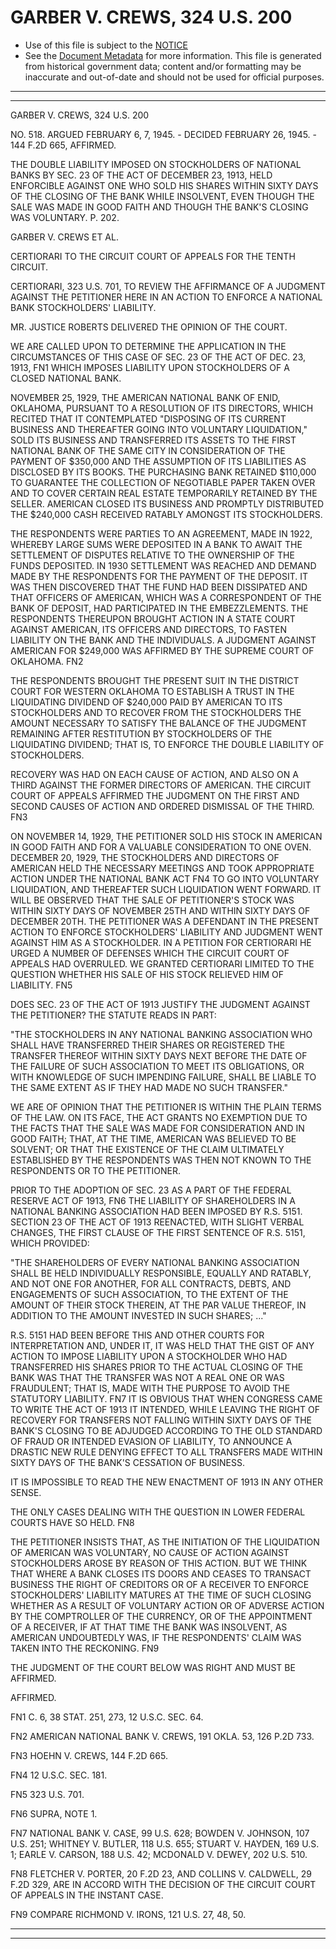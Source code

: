 ---
---

# GARBER V. CREWS, 324 U.S. 200

* Use of this file is subject to the [NOTICE](https://github.com/publicdocs/notice/blob/master/NOTICE)
* See the [Document Metadata](../../../) for more information.
  This file is generated from historical government data; content and/or formatting may be inaccurate and out-of-date and should not be used for official purposes.

----------
----------

GARBER V. CREWS, 324 U.S. 200

NO. 518.  ARGUED FEBRUARY 6, 7, 1945.  - DECIDED FEBRUARY 26, 1945.  - 144 F.2D 665, AFFIRMED.

THE DOUBLE LIABILITY IMPOSED ON STOCKHOLDERS OF NATIONAL BANKS BY SEC. 23 OF THE ACT OF DECEMBER 23, 1913, HELD ENFORCIBLE AGAINST ONE WHO SOLD HIS SHARES WITHIN SIXTY DAYS OF THE CLOSING OF THE BANK WHILE INSOLVENT, EVEN THOUGH THE SALE WAS MADE IN GOOD FAITH AND THOUGH THE BANK'S CLOSING WAS VOLUNTARY.  P. 202.

GARBER V. CREWS ET AL.

CERTIORARI TO THE CIRCUIT COURT OF APPEALS FOR THE TENTH CIRCUIT.

CERTIORARI, 323 U.S. 701, TO REVIEW THE AFFIRMANCE OF A JUDGMENT AGAINST THE PETITIONER HERE IN AN ACTION TO ENFORCE A NATIONAL BANK STOCKHOLDERS' LIABILITY.

MR. JUSTICE ROBERTS DELIVERED THE OPINION OF THE COURT.

WE ARE CALLED UPON TO DETERMINE THE APPLICATION IN THE CIRCUMSTANCES OF THIS CASE OF SEC. 23 OF THE ACT OF DEC. 23, 1913,  FN1  WHICH IMPOSES LIABILITY UPON STOCKHOLDERS OF A CLOSED NATIONAL BANK.

NOVEMBER 25, 1929, THE AMERICAN NATIONAL BANK OF ENID, OKLAHOMA, PURSUANT TO A RESOLUTION OF ITS DIRECTORS, WHICH RECITED THAT IT CONTEMPLATED "DISPOSING OF ITS CURRENT BUSINESS AND THEREAFTER GOING INTO VOLUNTARY LIQUIDATION," SOLD ITS BUSINESS AND TRANSFERRED ITS ASSETS TO THE FIRST NATIONAL BANK OF THE SAME CITY IN CONSIDERATION OF THE PAYMENT OF $350,000 AND THE ASSUMPTION OF ITS LIABILITIES AS DISCLOSED BY ITS BOOKS.  THE PURCHASING BANK RETAINED $110,000 TO GUARANTEE THE COLLECTION OF NEGOTIABLE PAPER TAKEN OVER AND TO COVER CERTAIN REAL ESTATE TEMPORARILY RETAINED BY THE SELLER.  AMERICAN CLOSED ITS BUSINESS AND PROMPTLY DISTRIBUTED THE $240,000 CASH RECEIVED RATABLY AMONGST ITS STOCKHOLDERS.

THE RESPONDENTS WERE PARTIES TO AN AGREEMENT, MADE IN 1922, WHEREBY LARGE SUMS WERE DEPOSITED IN A BANK TO AWAIT THE SETTLEMENT OF DISPUTES RELATIVE TO THE OWNERSHIP OF THE FUNDS DEPOSITED.  IN 1930 SETTLEMENT WAS REACHED AND DEMAND MADE BY THE RESPONDENTS FOR THE PAYMENT OF THE DEPOSIT.  IT WAS THEN DISCOVERED THAT THE FUND HAD BEEN DISSIPATED AND THAT OFFICERS OF AMERICAN, WHICH WAS A CORRESPONDENT OF THE BANK OF DEPOSIT, HAD PARTICIPATED IN THE EMBEZZLEMENTS.  THE RESPONDENTS THEREUPON BROUGHT ACTION IN A STATE COURT AGAINST AMERICAN, ITS OFFICERS AND DIRECTORS, TO FASTEN LIABILITY ON THE BANK AND THE INDIVIDUALS.  A JUDGMENT AGAINST AMERICAN FOR $249,000 WAS AFFIRMED BY THE SUPREME COURT OF OKLAHOMA.  FN2

THE RESPONDENTS BROUGHT THE PRESENT SUIT IN THE DISTRICT COURT FOR WESTERN OKLAHOMA TO ESTABLISH A TRUST IN THE LIQUIDATING DIVIDEND OF $240,000 PAID BY AMERICAN TO ITS STOCKHOLDERS AND TO RECOVER FROM THE STOCKHOLDERS THE AMOUNT NECESSARY TO SATISFY THE BALANCE OF THE JUDGMENT REMAINING AFTER RESTITUTION BY STOCKHOLDERS OF THE LIQUIDATING DIVIDEND; THAT IS, TO ENFORCE THE DOUBLE LIABILITY OF STOCKHOLDERS.

RECOVERY WAS HAD ON EACH CAUSE OF ACTION, AND ALSO ON A THIRD AGAINST THE FORMER DIRECTORS OF AMERICAN.  THE CIRCUIT COURT OF APPEALS AFFIRMED THE JUDGMENT ON THE FIRST AND SECOND CAUSES OF ACTION AND ORDERED DISMISSAL OF THE THIRD.  FN3

ON NOVEMBER 14, 1929, THE PETITIONER SOLD HIS STOCK IN AMERICAN IN GOOD FAITH AND FOR A VALUABLE CONSIDERATION TO ONE OVEN.  DECEMBER 20, 1929, THE STOCKHOLDERS AND DIRECTORS OF AMERICAN HELD THE NECESSARY MEETINGS AND TOOK APPROPRIATE ACTION UNDER THE NATIONAL BANK ACT  FN4 TO GO INTO VOLUNTARY LIQUIDATION, AND THEREAFTER SUCH LIQUIDATION WENT FORWARD.  IT WILL BE OBSERVED THAT THE SALE OF PETITIONER'S STOCK WAS WITHIN SIXTY DAYS OF NOVEMBER 25TH AND WITHIN SIXTY DAYS OF DECEMBER 20TH.  THE PETITIONER WAS A DEFENDANT IN THE PRESENT ACTION TO ENFORCE STOCKHOLDERS' LIABILITY AND JUDGMENT WENT AGAINST HIM AS A STOCKHOLDER.  IN A PETITION FOR CERTIORARI HE URGED A NUMBER OF DEFENSES WHICH THE CIRCUIT COURT OF APPEALS HAD OVERRULED.  WE GRANTED CERTIORARI LIMITED TO THE QUESTION WHETHER HIS SALE OF HIS STOCK RELIEVED HIM OF LIABILITY.  FN5

DOES SEC. 23 OF THE ACT OF 1913 JUSTIFY THE JUDGMENT AGAINST THE PETITIONER?  THE STATUTE READS IN PART:

"THE STOCKHOLDERS IN ANY NATIONAL BANKING ASSOCIATION WHO SHALL HAVE TRANSFERRED THEIR SHARES OR REGISTERED THE TRANSFER THEREOF WITHIN SIXTY DAYS NEXT BEFORE THE DATE OF THE FAILURE OF SUCH ASSOCIATION TO MEET ITS OBLIGATIONS, OR WITH KNOWLEDGE OF SUCH IMPENDING FAILURE, SHALL BE LIABLE TO THE SAME EXTENT AS IF THEY HAD MADE NO SUCH TRANSFER."

WE ARE OF OPINION THAT THE PETITIONER IS WITHIN THE PLAIN TERMS OF THE LAW.  ON ITS FACE, THE ACT GRANTS NO EXEMPTION DUE TO THE FACTS THAT THE SALE WAS MADE FOR CONSIDERATION AND IN GOOD FAITH; THAT, AT THE TIME, AMERICAN WAS BELIEVED TO BE SOLVENT; OR THAT THE EXISTENCE OF THE CLAIM ULTIMATELY ESTABLISHED BY THE RESPONDENTS WAS THEN NOT KNOWN TO THE RESPONDENTS OR TO THE PETITIONER.

PRIOR TO THE ADOPTION OF SEC. 23 AS A PART OF THE FEDERAL RESERVE ACT OF 1913,  FN6  THE LIABILITY OF SHAREHOLDERS IN A NATIONAL BANKING ASSOCIATION HAD BEEN IMPOSED BY R.S. 5151.  SECTION 23 OF THE ACT OF 1913 REENACTED, WITH SLIGHT VERBAL CHANGES, THE FIRST CLAUSE OF THE FIRST SENTENCE OF R.S. 5151, WHICH PROVIDED:

"THE SHAREHOLDERS OF EVERY NATIONAL BANKING ASSOCIATION SHALL BE HELD INDIVIDUALLY RESPONSIBLE, EQUALLY AND RATABLY, AND NOT ONE FOR ANOTHER, FOR ALL CONTRACTS, DEBTS, AND ENGAGEMENTS OF SUCH ASSOCIATION, TO THE EXTENT OF THE AMOUNT OF THEIR STOCK THEREIN, AT THE PAR VALUE THEREOF, IN ADDITION TO THE AMOUNT INVESTED IN SUCH SHARES; ..."

R.S. 5151 HAD BEEN BEFORE THIS AND OTHER COURTS FOR INTERPRETATION AND, UNDER IT, IT WAS HELD THAT THE GIST OF ANY ACTION TO IMPOSE LIABILITY UPON A STOCKHOLDER WHO HAD TRANSFERRED HIS SHARES PRIOR TO THE ACTUAL CLOSING OF THE BANK WAS THAT THE TRANSFER WAS NOT A REAL ONE OR WAS FRAUDULENT; THAT IS, MADE WITH THE PURPOSE TO AVOID THE STATUTORY LIABILITY.  FN7  IT IS OBVIOUS THAT WHEN CONGRESS CAME TO WRITE THE ACT OF 1913 IT INTENDED, WHILE LEAVING THE RIGHT OF RECOVERY FOR TRANSFERS NOT FALLING WITHIN SIXTY DAYS OF THE BANK'S CLOSING TO BE ADJUDGED ACCORDING TO THE OLD STANDARD OF FRAUD OR INTENDED EVASION OF LIABILITY, TO ANNOUNCE A DRASTIC NEW RULE DENYING EFFECT TO ALL TRANSFERS MADE WITHIN SIXTY DAYS OF THE BANK'S CESSATION OF BUSINESS.

IT IS IMPOSSIBLE TO READ THE NEW ENACTMENT OF 1913 IN ANY OTHER SENSE.

THE ONLY CASES DEALING WITH THE QUESTION IN LOWER FEDERAL COURTS HAVE SO HELD.  FN8

THE PETITIONER INSISTS THAT, AS THE INITIATION OF THE LIQUIDATION OF AMERICAN WAS VOLUNTARY, NO CAUSE OF ACTION AGAINST STOCKHOLDERS AROSE BY REASON OF THIS ACTION.  BUT WE THINK THAT WHERE A BANK CLOSES ITS DOORS AND CEASES TO TRANSACT BUSINESS THE RIGHT OF CREDITORS OR OF A RECEIVER TO ENFORCE STOCKHOLDERS' LIABILITY MATURES AT THE TIME OF SUCH CLOSING WHETHER AS A RESULT OF VOLUNTARY ACTION OR OF ADVERSE ACTION BY THE COMPTROLLER OF THE CURRENCY, OR OF THE APPOINTMENT OF A RECEIVER, IF AT THAT TIME THE BANK WAS INSOLVENT, AS AMERICAN UNDOUBTEDLY WAS, IF THE RESPONDENTS' CLAIM WAS TAKEN INTO THE RECKONING.  FN9

THE JUDGMENT OF THE COURT BELOW WAS RIGHT AND MUST BE AFFIRMED.

AFFIRMED.

FN1  C. 6, 38 STAT. 251, 273, 12 U.S.C. SEC. 64.

FN2  AMERICAN NATIONAL BANK V. CREWS, 191 OKLA. 53, 126 P.2D 733.

FN3  HOEHN V. CREWS, 144 F.2D 665.

FN4  12 U.S.C. SEC. 181.

FN5  323 U.S. 701.

FN6  SUPRA, NOTE 1.

FN7  NATIONAL BANK V. CASE, 99 U.S. 628; BOWDEN V. JOHNSON, 107 U.S. 251; WHITNEY V. BUTLER, 118 U.S. 655; STUART V. HAYDEN, 169 U.S. 1; EARLE V. CARSON, 188 U.S. 42; MCDONALD V. DEWEY, 202 U.S. 510.

FN8  FLETCHER V. PORTER, 20 F.2D 23, AND COLLINS V. CALDWELL, 29 F.2D 329, ARE IN ACCORD WITH THE DECISION OF THE CIRCUIT COURT OF APPEALS IN THE INSTANT CASE.

FN9  COMPARE RICHMOND V. IRONS, 121 U.S. 27, 48, 50.


----------
----------

